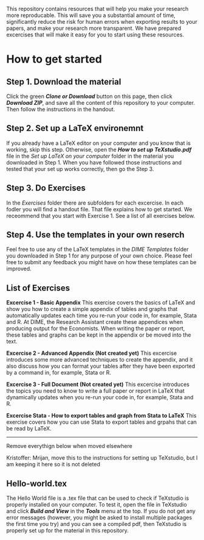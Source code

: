 This repository contains resources that will help you make your research more reproducable. This will save you a substantial amount of time, significantly reduce the risk for human errors when exporting results to your papers, and make your research more transparent. We have prepared excercises that will make it easy for you to start using these resources.

# How to get started
## Step 1. Download the material
Click the green ***Clone or Download*** button on this page, then click ***Download ZIP***, and save all the content of this repository to your computer. Then follow the instructions in the handout.

## Step 2. Set up a LaTeX environemnt 
If you already have a LaTeX editor on your computer and you know that is working, skip this step. Otherwise, open the ***How to set up TeXstudio.pdf*** file in the *Set up LaTeX on your computer* folder in the material you downloaded in Step 1. When you have followed those instructions and tested that your set up works correctly, then go the Step 3.

## Step 3. Do Exercises 
In the *Exercises* folder there are subfolders for each excercise. In each fodler you will find a handout file. That file explains how to get started. We receommend that you start with Exercise 1. See a list of all exercises below.

## Step 4. Use the templates in your own reserch 
Feel free to use any of the LaTeX templates in the *DIME Templates* folder you downloaded in Step 1 for any purpose of your own choice. Please feel free to submit any feedback you might have on how these templates can be improved.

## List of Exercises 

**Excercise 1 - Basic Appendix**
This exercise covers the basics of LaTeX and show you how to create a simple appendix of tables and graphs that automatically updates each time you re-run your code in, for example, Stata and R. At DIME, the Research Assistant create these appendices when producing output for the Economists. When writing the paper or report, these tables and graphs can be kept in the appendix or be moved into the text.

**Excercise 2 - Advanced Appendix (Not created yet)**
This excercise introduces some more advanced techniques to create the appendix, and it also discuss how you can format your tables after they have been exported by a command in, for example, Stata or R.

**Excercise 3 - Full Document  (Not created yet)**
This excercise introduces the topics you need to know to write a full paper or report in LaTeX that dynamically updates when you re-run your code in, for example, Stata and R.

**Excercise Stata - How to export tables and graph from Stata to LaTeX**
This exercise covers how you can use Stata to export tables and grpahs that can be read by LaTeX.

---
Remove everythign below when moved elsewhere

Kristoffer: Mrijan, move this to the instructions for setting up TeXstudio, but I am keeping it here so it is not deleted
## Hello-world.tex
The Hello World file is a .tex file that can be used to check if TeXstudio is properly installed on your computer. To test it, open the file in TeXstudio and click ***Build and View*** in the ***Tools*** menu at the top. If you do not get any error messages (however, you might be asked to install multiple packages the first time you try) and you can see a compiled pdf, then TeXstudio is properly set up for the material in this repository. 
